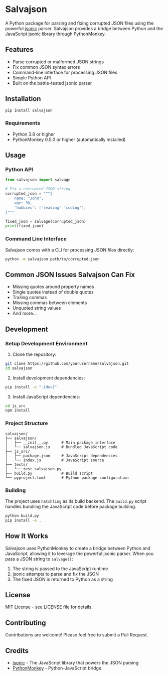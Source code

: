 # Salvajson

A Python package for parsing and fixing corrupted JSON files using the powerful [jsonic](https://github.com/rjrodger/jsonic) parser. Salvajson provides a bridge between Python and the JavaScript jsonic library through PythonMonkey.

## Features

- Parse corrupted or malformed JSON strings
- Fix common JSON syntax errors
- Command-line interface for processing JSON files
- Simple Python API
- Built on the battle-tested jsonic parser

## Installation

```bash
pip install salvajson
```

### Requirements

- Python 3.8 or higher
- PythonMonkey 0.5.0 or higher (automatically installed)

## Usage

### Python API

```python
from salvajson import salvage

# Fix a corrupted JSON string
corrupted_json = """{
    name: "John",
    age: 30,
    'hobbies': ['reading' 'coding'],
}"""

fixed_json = salvage(corrupted_json)
print(fixed_json)
```

### Command Line Interface

Salvajson comes with a CLI for processing JSON files directly:

```bash
python -m salvajson path/to/corrupted.json
```

## Common JSON Issues Salvajson Can Fix

- Missing quotes around property names
- Single quotes instead of double quotes
- Trailing commas
- Missing commas between elements
- Unquoted string values
- And more...

## Development

### Setup Development Environment

1. Clone the repository:
```bash
git clone https://github.com/yourusername/salvajson.git
cd salvajson
```

2. Install development dependencies:
```bash
pip install -e ".[dev]"
```

3. Install JavaScript dependencies:
```bash
cd js_src
npm install
```

### Project Structure

```
salvajson/
├── salvajson/
│   ├── __init__.py      # Main package interface
│   └── salvajson.js     # Bundled JavaScript code
├── js_src/
│   ├── package.json     # JavaScript dependencies
│   └── index.js         # JavaScript source
├── tests/
│   └── test_salvajson.py
├── build.py             # Build script
└── pyproject.toml       # Python package configuration
```

### Building

The project uses `hatchling` as its build backend. The `build.py` script handles bundling the JavaScript code before package building.

```bash
python build.py
pip install -e .
```

## How It Works

Salvajson uses PythonMonkey to create a bridge between Python and JavaScript, allowing it to leverage the powerful jsonic parser. When you pass a JSON string to `salvage()`:

1. The string is passed to the JavaScript runtime
2. jsonic attempts to parse and fix the JSON
3. The fixed JSON is returned to Python as a string

## License

MIT License - see LICENSE file for details.

## Contributing

Contributions are welcome! Please feel free to submit a Pull Request.

## Credits

- [jsonic](https://github.com/rjrodger/jsonic) - The JavaScript library that powers the JSON parsing
- [PythonMonkey](https://github.com/Distributive-Network/PythonMonkey) - Python-JavaScript bridge
